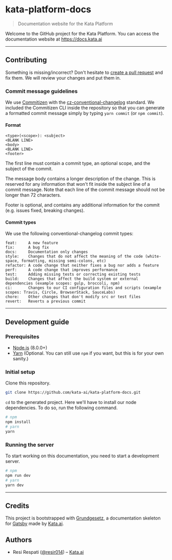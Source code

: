 # kata-platform-docs

> Documentation website for the Kata Platform

Welcome to the GitHub project for the Kata Platform. You can access the documentation website at https://docs.kata.ai

---

## Contributing

Something is missing/incorrect? Don't hesitate to [create a pull request](https://github.com/kata-ai/kata-platform-docs/pulls) and fix them. We will review your changes and put them in.

### Commit message guidelines

We use [Commitizen](https://github.com/commitizen/cz-cli) with the [cz-conventional-changelog](https://github.com/commitizen/cz-conventional-changelog) standard. We included the Commitizen CLI inside the repository so that you can generate a formatted commit message simply by typing `yarn commit` (or `npm commit`).

#### Format

```
<type>(<scope>): <subject>
<BLANK LINE>
<body>
<BLANK LINE>
<footer>
```

The first line must contain a commit type, an optional scope, and the subject of the commit.

The message body contains a longer description of the change. This is reserved for any information that won't fit inside the subject line of a commit message. Note that each line of the commit message should not be longer than 72 characters.

Footer is optional, and contains any additional information for the commit (e.g. issues fixed, breaking changes).

#### Commit types

We use the following conventional-changelog commit types:

```
feat:     A new feature
fix:      A bug fix
docs:     Documentation only changes
style:    Changes that do not affect the meaning of the code (white-space, formatting, missing semi-colons, etc)
refactor: A code change that neither fixes a bug nor adds a feature
perf:     A code change that improves performance
test:     Adding missing tests or correcting existing tests
build:    Changes that affect the build system or external dependencies (example scopes: gulp, broccoli, npm)
ci:       Changes to our CI configuration files and scripts (example scopes: Travis, Circle, BrowserStack, SauceLabs)
chore:    Other changes that don't modify src or test files
revert:   Reverts a previous commit
```

---

## Development guide

### Prerequisites

- [Node.js](https://nodejs.org/en/) (8.0.0+)
- [Yarn](https://yarnpkg.com) (Optional. You can still use `npm` if you want, but this is for your own sanity.)

### Initial setup

Clone this repository.

```bash
git clone https://github.com/kata-ai/kata-platform-docs.git
```

`cd` to the generated project. Here we'll have to install our node dependencies. To do so, run the following command.

```bash
# npm
npm install
# yarn
yarn
```

### Running the server

To start working on this documentation, you need to start a development server.

```bash
# npm
npm run dev
# yarn
yarn dev
```

---

## Credits

This project is bootstrapped with [Grundgesetz](https://github.com/kata-ai/grundgesetz-skeleton), a documentation skeleton for [Gatsby](https://www.gatsbyjs.org/) made by [Kata.ai](https://kata.ai).

## Authors

- Resi Respati ([@resir014](https://twitter.com/resir014)) – [Kata.ai](https://kata.ai)

